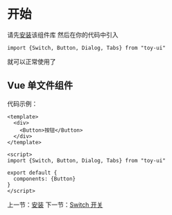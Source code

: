 # 开始

请先[安装](#/doc/install)该组件库
然后在你的代码中引入

```
import {Switch, Button, Dialog, Tabs} from "toy-ui"
```

就可以正常使用了

## Vue 单文件组件

代码示例：

```
<template>
  <div>
    <Button>按钮</Button>
  </div>
</template>

<script>
import {Switch, Button, Dialog, Tabs} from "toy-ui"

export default {
  components: {Button}
}
</script>
```

上一节：[安装](#/doc/install)
下一节：[Switch 开关](#/doc/switch)

